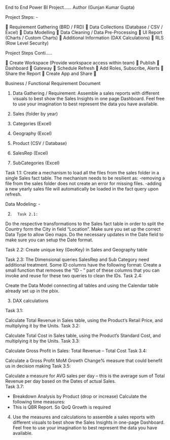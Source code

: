 End to End Power BI Project...... Author (Gunjan Kumar Gupta)

Project Steps: -

	Requirement Gathering (BRD / FRD)
	Data Collections (Database / CSV / Excel)
	Data Modelling
	Data Cleaning / Data Pre-Processing
	UI Report (Charts / Custom Charts)
	Additional Information (DAX Calculations)
	RLS (Row Level Security)

Project Steps Conti…..

	Create Workspace (Provide workspace access within team)
	Publish
	Dashboard
	Gateway
	Schedule Refresh
	Add Roles, Subscribe, Alerts
	Share the Report
	Create App and Share
	

Business / Functional Requirement Document

1.	Data Gathering / Requirement:
Assemble a sales reports with different visuals to best show the Sales Insights in one page Dashboard. Feel free to use your
imagination to best represent the data you have available.

1.	Sales (folder by year)
2.	Categories (Excel)
3.	Geography (Excel)
4.	Product (CSV / Database)
5.	SalesRep (Excel)
6.	SubCategories (Excel)

Task 1.1:
Create a mechanism to load all the files from the sales folder in a single Sales fact table.
The mechanism needs to be resilient as:
	-removing a file from the sales folder does not create an error for missing files.
	-adding a new yearly sales file will automatically be loaded in the fact query upon refresh.

Data Modeling: -

2.	     Task 2.1: 
Do the respective transformations to the Sales fact table in order to split the Country form the City in field “Location”.
Make sure you set up the correct Data Type to allow Geo maps.
Do the necessary updates in the Date field to make sure you can setup the Date format.

Task 2.2: 
Create unique key (GeoKey) in Sales and Geography table

Task 2.3:
The Dimensional queries SalesRep and Sub Category need additional treatment. Some ID columns have the following format:
Create a small function that removes the “ID - ” part of these columns that you can invoke and reuse for these two queries to clean the IDs.
Task 2.4: 

Create the Data Model connecting all tables and using the Calendar table already set up in the pbix.

3.	DAX calculations

Task 3.1:

Calculate Total Revenue in Sales table, using the Product’s Retail Price, and multiplying it by the Units.
Task 3.2:

 Calculate Total Cost in Sales table, using the Product’s Standard Cost, and multiplying it by the Units.
Task 3.3:

Calculate Gross Profit in Sales: Total Revenue – Total Cost
Task 3.4:

Calculate a Gross Profit MoM Growth Change% measure that could benefit us in decision making
Task 3.5:

Calculate a measure for AVG sales per day – this is the average sum of Total Revenue per day based on the Dates of actual Sales.	
Task 3.7: 

-	Breakdown Analysis by Product (drop or increase)
Calculate the following time measures:
-	This is QBR Report. So QoQ Growth is required

4.	Use the measures and calculations to assemble a sales reports with different visuals to best show the Sales 
Insights in one-page Dashboard. Feel free to use your imagination to best represent the data you have available.
